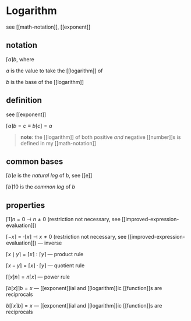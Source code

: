 # Logarithm

see [[math-notation]], [[exponent]]

## notation

$\lceil a \rceil b$, where

$a$ is the value to take the [[logarithm]] of

$b$ is the base of the [[logarithm]]

## definition

see [[exponent]]

$\lceil a \rceil b = c \equiv b[c] = a$

> **note**: the [[logarithm]] of both positive _and_ negative [[number]]s is defined in my [[math-notation]]

## common bases

$\lceil b \rceil e$ is the _natural log_ of $b$, see [[e]]

$\lceil b \rceil 10$ is the _common log_ of $b$

## properties

$\lceil 1 \rceil n = 0 \dashv n \ne 0$ (restriction not necessary, see [[improved-expression-evaluation]])

$\lceil -x \rceil = \cdot \lceil x \rceil \dashv x \ne 0$ (restriction not necessary, see [[improved-expression-evaluation]]) &mdash; inverse

$\lceil x \mid y \rceil = \lceil x \rceil : \lceil y \rceil$ &mdash; product rule

$\lceil x - y \rceil = \lceil x \rceil \cdot \lceil y \rceil$ &mdash; quotient rule

$\lceil [x]n \rceil = n \lceil x \rceil$ &mdash; power rule

$\lceil b[x] \rceil b = x$ &mdash; [[exponent]]ial and [[logarithm]]ic [[function]]s are reciprocals

$b[\lceil x \rceil b] = x$ &mdash; [[exponent]]ial and [[logarithm]]ic [[function]]s are reciprocals
